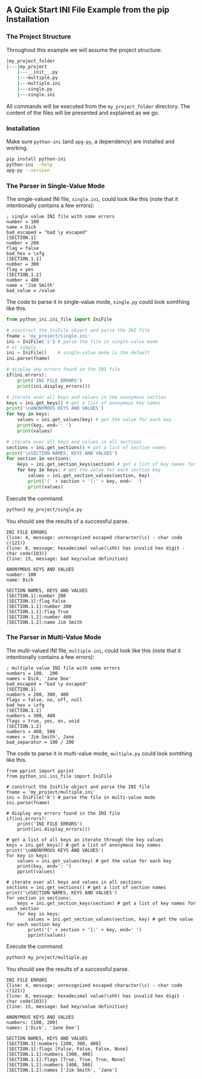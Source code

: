 ## A Quick Start INI File Example from the pip Installation

### The Project Structure

Throughout this example we will assume the project structure:

```bash
|my_project_folder
|---|my_project
    |---__init__.py
    |---multiple.py
    |---multiple.ini
    |---single.py
    |---single.ini
```

All commands will be executed from the `my_project_folder` directory.
The content of the files will be presented and explained as we go.

### Installation

Make sure `python-ini` (and `apg-py`, a dependency) are installed and working.

```bash
pip install python-ini
python-ini --help
apg-py --version
```

### The Parser in Single-Value Mode

The single-valued INI file, `single.ini`, could look like this (note that it intentionally contains a few errors):

```
; single value INI file with some errors
number = 100
name = Dick
bad_escaped = "bad \y escaped"
[SECTION.1]
number = 200
flag = false
bad_hex = \xfg
[SECTION.1.1]
number = 300
flag = yes
[SECTION.1.2]
number = 400
name = 'Jim Smith'
bad_value = /value
```

The code to parse it in single-value mode, `single.py` could look somthing like this.<br>

```python
from python_ini.ini_file import IniFile

# construct the IniFile object and parse the INI file
fname = 'my_project/single.ini'
ini = IniFile('s') # parse the file in single-value mode
# or simply
ini = IniFile()    # single-value mode is the default
ini.parse(fname)

# display any errors found in the INI file
if(ini.errors):
    print('INI FILE ERRORS')
    print(ini.display_errors())

# iterate over all keys and values in the anonymous section
keys = ini.get_keys() # get a list of anonymous key names
print('\nANONYMOUS KEYS AND VALUES')
for key in keys:
    values = ini.get_values(key) # get the value for each key
    print(key, end=': ')
    print(values)

# iterate over all keys and values in all sections
sections = ini.get_sections() # get a list of section names
print('\nSECTION NAMES, KEYS AND VALUES')
for section in sections:
    keys = ini.get_section_keys(section) # get a list of key names for each section
    for key in keys: # get the value for each section key
        values = ini.get_section_values(section, key)
        print('[' + section + ']:' + key, end=' ')
        print(values)
```

Execute the command:

```bash
python3 my_project/single.py
```

You should see the results of a successful parse.

```
INI FILE ERRORS
{line: 4, message: unrecognized escaped character(\c) - char code c(121)}
{line: 8, message: hexadecimal value(\xhh) has invalid hex digit - char code(103)}
{line: 15, message: bad key/value definition}

ANONYMOUS KEYS AND VALUES
number: 100
name: Dick

SECTION NAMES, KEYS AND VALUES
[SECTION.1]:number 200
[SECTION.1]:flag False
[SECTION.1.1]:number 300
[SECTION.1.1]:flag True
[SECTION.1.2]:number 400
[SECTION.1.2]:name Jim Smith
```

### The Parser in Multi-Value Mode

The multi-valued INI file, `multiple.ini`, could look like this (note that it intentionally contains a few errors):

```
; multiple value INI file with some errors
numbers = 100,  200
names = Dick, 'Jane Doe'
bad_escaped = "bad \y escaped"
[SECTION.1]
numbers = 200, 300, 400
flags = false, no, off, null
bad_hex = \xfg
[SECTION.1.1]
numbers = 300, 400
flags = true, yes, on, void
[SECTION.1.2]
numbers = 400, 500
names = 'Jim Smith', Jane
bad_separator = 100 / 200
```

The code to parse it in multi-value mode, `multiple.py` could look somthing like this.<br>

```
from pprint import pprint
from python_ini.ini_file import IniFile

# construct the IniFile object and parse the INI file
fname = 'my_project/multiple.ini'
ini = IniFile('m') # parse the file in multi-value mode
ini.parse(fname)

# display any errors found in the INI file
if(ini.errors):
    print('INI FILE ERRORS')
    print(ini.display_errors())

# get a list of all keys an iterate through the key values
keys = ini.get_keys() # get a list of anonymous key names
print('\nANONYMOUS KEYS AND VALUES')
for key in keys:
    values = ini.get_values(key) # get the value for each key
    print(key, end=': ')
    pprint(values)

# iterate over all keys and values in all sections
sections = ini.get_sections() # get a list of section names
print('\nSECTION NAMES, KEYS AND VALUES')
for section in sections:
    keys = ini.get_section_keys(section) # get a list of key names for each section
    for key in keys:
        values = ini.get_section_values(section, key) # get the value for each section key
        print('[' + section + ']:' + key, end=' ')
        pprint(values)
```

Execute the command:

```bash
python3 my_project/multiple.py
```

You should see the results of a successful parse.

```
INI FILE ERRORS
{line: 4, message: unrecognized escaped character(\c) - char code c(121)}
{line: 8, message: hexadecimal value(\xhh) has invalid hex digit - char code(103)}
{line: 15, message: bad key/value definition}

ANONYMOUS KEYS AND VALUES
numbers: [100, 200]
names: ['Dick', 'Jane Doe']

SECTION NAMES, KEYS AND VALUES
[SECTION.1]:numbers [200, 300, 400]
[SECTION.1]:flags [False, False, False, None]
[SECTION.1.1]:numbers [300, 400]
[SECTION.1.1]:flags [True, True, True, None]
[SECTION.1.2]:numbers [400, 500]
[SECTION.1.2]:names ['Jim Smith', 'Jane']
```
